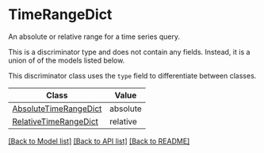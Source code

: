 # TimeRangeDict

An absolute or relative range for a time series query.

This is a discriminator type and does not contain any fields. Instead, it is a union
of of the models listed below.

This discriminator class uses the `type` field to differentiate between classes.

| Class | Value
| ------------ | -------------
[AbsoluteTimeRangeDict](AbsoluteTimeRangeDict.md) | absolute
[RelativeTimeRangeDict](RelativeTimeRangeDict.md) | relative


[[Back to Model list]](../../../README.md#models-v2-link) [[Back to API list]](../../README.md#documentation-for-api-endpoints) [[Back to README]](../../README.md)
